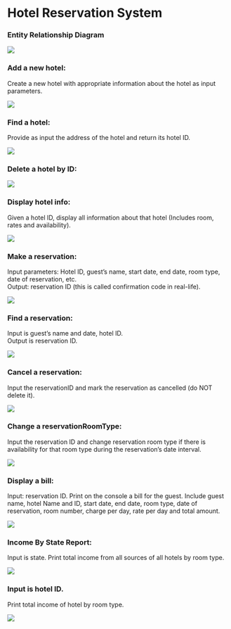 # Hotel Reservation System

<H3>Entity Relationship Diagram </H3>

![](https://github.com/NardosMe/Hotel-Reservation-System/blob/master/IS420_ERD.jpg?raw=true)

<H3>Add a new hotel:</H3> <p> Create a new hotel with appropriate information about the hotel as input parameters.</p> 

![](https://raw.githubusercontent.com/NardosMe/Hotel-Reservation-System/master/add_hotel.png)
<H3>Find a hotel:</H3> <p> Provide as input the address of the hotel and return its hotel ID.</p> 

![](https://raw.githubusercontent.com/NardosMe/Hotel-Reservation-System/master/find_hotel.png)
<H3>Delete a hotel by ID:</H3> 

![](https://raw.githubusercontent.com/NardosMe/Hotel-Reservation-System/master/delete_hotel.png)
<H3>Display hotel info:</H3> <p> Given a hotel ID, display all information about that hotel (Includes room, rates and availability).</p> 

![](https://github.com/NardosMe/Hotel-Reservation-System/blob/master/Display%20hotel%20info.png?raw=true)
<H3>Make a reservation:</H3> <p> Input parameters: Hotel ID, guest’s name, start date, end date, room type, date of reservation, etc. <br>Output: reservation ID (this is called confirmation code in real-life).</p> 

![](https://raw.githubusercontent.com/NardosMe/Hotel-Reservation-System/master/make%20reservation.png)
<H3>Find a reservation:</H3> <p> Input is guest’s name and date, hotel ID. <br>Output is reservation ID.</p> 

![](https://raw.githubusercontent.com/NardosMe/Hotel-Reservation-System/master/find%20reservation.png)
<H3>Cancel a reservation:</H3> <p> Input the reservationID and mark the reservation as cancelled (do NOT delete it).</p> 

![](https://raw.githubusercontent.com/NardosMe/Hotel-Reservation-System/master/cancel%20reservation.png)
<H3>Change a reservationRoomType:</H3> <p> Input the reservation ID and change reservation room type if there is availability for that room type during the reservation’s date interval.</p> 

![](https://raw.githubusercontent.com/NardosMe/Hotel-Reservation-System/master/change_roomtype.png)
<H3>Display a bill:</H3> <p> Input: reservation ID. Print on the console a bill for the guest. 
Include guest name, hotel Name and ID, start date, end date, room type, date of reservation, room number, charge per day, rate per day and total amount.</p> 

![](https://raw.githubusercontent.com/NardosMe/Hotel-Reservation-System/master/display%20bill.png)
<H3>Income By State Report:</H3>

<p>Input is state. Print total income from all sources of all hotels by room type.</p>

![](https://raw.githubusercontent.com/NardosMe/Hotel-Reservation-System/master/income_by_state.png)

<H3>Input is hotel ID. </H3>
<P>Print total income of hotel by room type. </p>

![](https://raw.githubusercontent.com/NardosMe/Hotel-Reservation-System/master/income_by_id.png)
